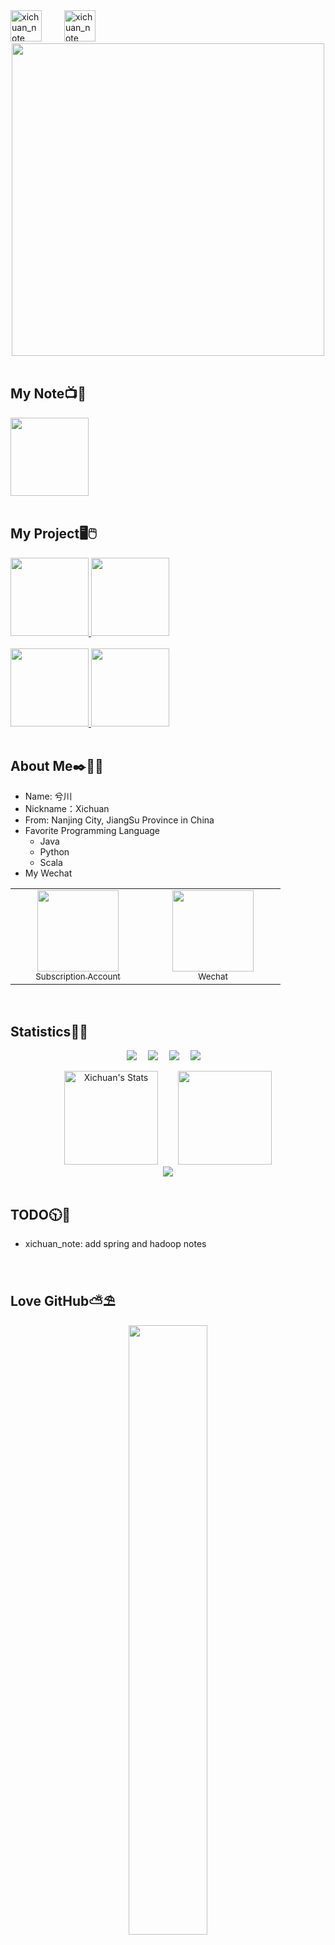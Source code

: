 <!--
#### Hi, 👋  I'm <a href="https://raray-chuan.github.io/xichuan_note" target="_blank">Xichuan </a>,If my note can help you in your work, please give me a following and a star!🍗
-->
<div >
    <a href="https://raray-chuan.github.io/xichuan_note"><img height='50px' src="https://gcore.jsdelivr.net/gh/Raray-chuan/Raray-chuan@main/img/github-ico.gif" alt="xichuan_note" /></a>
    &emsp;&emsp;
    <a href="https://raray-chuan.github.io/xichuan_note"><img height='50px' src="https://gcore.jsdelivr.net/gh/Raray-chuan/Raray-chuan@main/img/text.svg" alt="xichuan_note" /></a>
  <span>&emsp;&emsp;</span>
</div>

<div align="center" >
    <!--<img  width="500px" order-radius="100px" src="img/head/cat/cat04.gif"/>-->
    <img  width="500px" order-radius="100px" src="https://gcore.jsdelivr.net/gh/Raray-chuan/Raray-chuan@main/img/head/cat/cat04.gif"/>
</div>
<br>


## My Note📺🍻
<div align="">
<a href="https://github.com/Raray-chuan/xichuan_note">
  <img height="125px"  src="https://github-readme-stats.vercel.app/api/pin/?username=Raray-chuan&repo=xichuan_note&theme=panda&hide_border=false" />
</a>
</div>
<br>


## My Project🖥️🖱️
<div align="">
<a href="https://github.com/Raray-chuan/mini-spring">
  <img height="125px" src="https://github-readme-stats.vercel.app/api/pin/?username=Raray-chuan&repo=mini-spring&theme=flag-india&hide_border=false" />
</a>
<a href="https://github.com/Raray-chuan/springboot-kerberos-hikari-impala">
  <img height="125px" src="https://github-readme-stats.vercel.app/api/pin/?username=Raray-chuan&repo=springboot-kerberos-hikari-impala&theme=flag-india&hide_border=false" />
</a>
</div>
<br>

<div align="">
<a href="https://github.com/Raray-chuan/quality-manage">
  <img height="125px" src="https://github-readme-stats.vercel.app/api/pin/?username=Raray-chuan&repo=quality-manage&theme=flag-india&hide_border=false" />
</a>
<a href="https://github.com/Raray-chuan/HikariCP-4.0.3">
  <img height="125px" src="https://github-readme-stats.vercel.app/api/pin/?username=Raray-chuan&repo=HikariCP-4.0.3&theme=flag-india&hide_border=false" />
</a>
</div>
<br>

## About Me✒️🙋‍♂️️
- Name: 兮川
- Nickname：Xichuan
- From: Nanjing City, JiangSu Province in China
- Favorite Programming Language
    - Java
    - Python
    - Scala
- My Wechat
<table  style="right: 200px">
    <tr>
      <td align="center" style="width: 200px;">
        <a href="https://github.com/Raray-chuan">
          <!--<img src="img/qrcode-for-xichuan.jpg" style="width: 130px;"><br>-->
          <img src="https://gcore.jsdelivr.net/gh/Raray-chuan/Raray-chuan@main/img/qrcode-for-xichuan.jpg" style="width: 130px;"><br>
          <sub>Subscription Account</sub>
        </a><br>
      </td>
      <td align="center" style="width: 200px;">
        <a href="https://github.com/Raray-chuan">
          <img src="https://gcore.jsdelivr.net/gh/Raray-chuan/Raray-chuan@main/img/qrcode-for-it_fushang.jpg" style="width: 130px;"><br>
          <sub>Wechat</sub>
        </a><br>
      </td>
    </tr>
</table>    
<br>

## Statistics🍉🍓
<p align="center">
    <a title="github" target="_blank" href="https://github.com/raray-chuan"><img src="https://img.shields.io/badge/dynamic/json?label=GitHub&suffix=%20followers&query=%24.data.totalSubs&url=https%3A%2F%2Fapi.spencerwoo.com%2Fsubstats%2F%3Fsource%3Dgithub%26queryKey%3Draray-chuan&labelColor=282c34&color=353940&logo=github&longCache=true" ></a>&emsp;
    <img src="https://visitor-badge.glitch.me/badge?page_id=raray-chuan" />&emsp; 
    <a href="https://blog.csdn.net/zc_ad/"><img src="https://gcore.jsdelivr.net/gh/Raray-chuan/Raray-chuan@main/img/ico/CSDN-博客-blue.svg"/></a>&emsp;
    <a href="https://space.bilibili.com/276402816/"><img src="https://gcore.jsdelivr.net/gh/Raray-chuan/Raray-chuan@main/img/ico/bilibili-哔哩哔哩-ff69b4.svg"/></a>&emsp;
</p>

<div align="center">
<span>&emsp;&emsp;</span>
    <img height="150px"  alt="Xichuan's Stats" src="https://github-readme-stats.vercel.app/api?username=raray-chuan" /><span>&emsp;&emsp;</span>
    <img height="150px" src="https://github-readme-streak-stats.herokuapp.com/?user=raray-chuan" />
    <!--<img height="150px" src="https://github-readme-stats.vercel.app/api/top-langs/?username=raray-chuan&layout=compact&langs_count=8" />-->
<span>&emsp;&emsp;</span>
</div>

<div align="center">
    <img src="https://gcore.jsdelivr.net/gh/Raray-chuan/Raray-chuan@main/img/github-contribution-grid-snake.svg" >
</div>
<br>


## TODO🕥📡
- xichuan_note: add spring and hadoop notes
<br>


## Love GitHub⛅⛱️
<!--<div align="center"><img width="50%" src="https://gcore.jsdelivr.net/gh/Raray-chuan/Raray-chuan@main/img/github-pic.gif"/></div>-->
<!--<div align="center"><img src="./img/bottom.png" /></div>-->
<div align="center"><img width="50%" src="https://gcore.jsdelivr.net/gh/Raray-chuan/Raray-chuan@main/img/github-pic.gif"/></div>
<div align="center"><img src="https://gcore.jsdelivr.net/gh/Raray-chuan/Raray-chuan@main/img/bottom.png" /></div>



<!-- 隐藏帮助文档
如果你能看到，说明你也想个性化readme,下面连接可以有助于你生成自己的readme主页：
别人写的blog,可以参考一下：https://www.yuque.com/achuan-2/blog/dq718n ; https://zhuanlan.zhihu.com/p/454957736?utm_id=0
参考主页: https://github.com/sun0225SUN/sun0225SUN

效果GitHub地址:
1.打字特效生成：https://readme-typing-svg.herokuapp.com/demo/
2.github-readme-stats(github代码信息):https://github.com/anuraghazra/github-readme-stats
3.github-readme-streak-stats(连续打卡):https://github.com/DenverCoder1/github-readme-streak-stats
4.github-readme-activity-graph(GitHub 活动统计图):https://github.com/Ashutosh00710/github-readme-activity-graph
5.snk(贪吃蛇):https://github.com/Platane/snk
6.dynamic-badge(动态图标):https://shields.io/#dynamic-badge
7.github-readme-stats(项目展示):https://github.com/anuraghazra/github-readme-stats
-->
